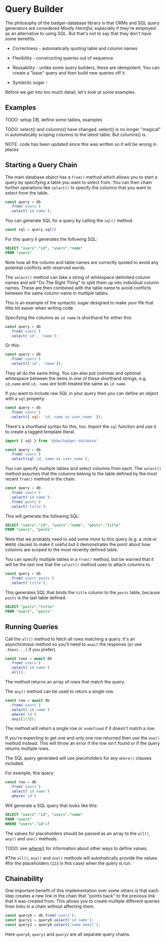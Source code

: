 # Query Builder

The philosophy of the badger-database library is that ORMs and
SQL query generators are considered *Mostly Harmful*, especially
if they're employed as an alternative to using SQL.  But that's
not to say that they don't have some benefits.

* Correctness - automatically quoting table and column names

* Flexibility - constructing queries out of sequence

* Reusability - unlike some query builders, these are idempotent.
You can create a "base" query and then build new queries off it.

* Syntactic sugar -

Before we get into too much detail, let's look at some examples.

## Examples

TODO: setup DB, define some tables, examples

TODO: select() and columns() have changed.  select() is no longer
"magical" in automatically scoping columns to the latest table.
But columns() is.

NOTE: code has been updated since this was written so it will be
wrong in places

## Starting a Query Chain

The main database object has a `from()` method which allows you to
start a query by specifying a table you want to select from.  You can
then chain further operations like `select()` to specify the columns
that you want to select from the table.

```js
const query = db
  .from('users')
  .select('id name');
```

You can generate SQL for a query by calling the `sql()` method.

```js
const sql = query.sql()
```

For this query it generates the following SQL:

```sql
SELECT "users"."id", "users"."name"
FROM "users"
```

Note how all the column and table names are correctly quoted to
avoid any potential conflicts with reserved words.

The `select()` method can take a string of whitespace delimited column
names and will "Do The Right Thing" to split them up into individual
column names.  These are then combined with the table name to avoid
conflicts between the same column name in multiple tables.

This is an example of the syntactic sugar designed to make your life
that little bit easier when writing code.

Specifying the columns as `id name` is shorthand for either this:

```js
const query = db
  .from('users')
  .select('id', 'name');
```

Or this:

```js
const query = db
  .from('users')
  .select(['id', 'name']);
```

They all do the same thing.  You can also put commas and optional whitespace
between the items in one of these shorthand strings, e.g. `id,name` and
`id, name` are both treated the same as `id name`.

If you want to include raw SQL in your query then you can define
an object with a `sql` property:

```js
const query = db
  .from('users')
  .select({ sql: 'id, name as user_name' });
```

There's a shorthand syntax for this, too.  Import the `sql` function and
use it to create a tagged template literal.

```js
import { sql } from '@abw/badger-database'

const query = db
  .from('users')
  .select(sql`id, name as user_name`);
```

You can specify multiple tables and select columns from each.  The
`select()` method assumes that the columns belong to the table defined
by the most recent `from()` method in the chain.

```js
const query = db
  .from('users')
  .select('id name');
  .from('posts')
  .select('title');
```

This will generate the following SQL:

```sql
SELECT "users"."id", "users"."name", "posts"."title"
FROM "users", "posts"
```

Note that we probably need to add some more to this query (e.g. a
`JOIN` or `WHERE` clause) to make it useful but it demonstrates the
point about how columns are scoped to the most recently defined table.

You can specify multiple tables in a `from()` method, but be warned that
it will be the *last* one that the `select()` method uses to attach columns
to.

```js
const query = db
  .from('users posts')
  .select('title');
```

This generates SQL that binds the `title` column to the `posts` table, because
`posts` is the last table defined.

```sql
SELECT "posts"."title"
FROM "users", "posts"
```

## Running Queries

Call the `all()` method to fetch all rows matching a query.  It's an
asynchronous method so you'll need to `await` the response (or use `.then(...)`
if you prefer).

```js
const rows = await db
  .from('users')
  .select('id name')
  .all();
```

The method returns an array of rows that match the query.

The `any()` method can be used to return a single row.

```js
const row = await db
  .from('users')
  .select('id name')
  .where('id')
  .any([123]);
```

The method will return a single row or `undefined` if it doesn't
match a row.

If you're expecting to get one and only one row returned then use the
`one()` method instead.  This will throw an error if the row isn't
found or if the query returns multiple rows.

The SQL query generated will use placeholders for any `where()` clauses
included.

For example, this query:

```js
const row = db
  .from('users')
  .select('id name')
  .where('id')
```

Will generate a SQL query that looks like this:

```sql
SELECT "users"."id", "users"."name"
FROM "users"
WHERE "users"."id"=?
```

The values for placeholders should be passed as an array to the `all()`, `any()`
and `one()` methods.

TODO: see [where()](#where-criteria-) for information about other ways to
define values.

#The `all()`, `any()` and `one()` methods will automatically provide the values
#for the placeholders (`123` in this case) when the query is run.


## Chainability

One important benefit of this implementation over some others is
that each step creates a new link in the chain that "points back"
to the previous link that it was created from.  This allows you to
create multiple different queries from links in a chain without
affecting them.

```js
const query0 = db.from('users');
const query1 = query0.select('id name');
const query2 = query0.select('name email');
```

Here `query0`, `query1` and `query2` are all separate query chains.



